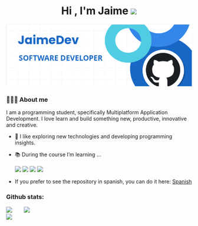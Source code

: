 <h1 align="center">Hi , I'm Jaime <img src="https://media.giphy.com/media/hvRJCLFzcasrR4ia7z/giphy.gif" width="35"></h1>

<div align:"center">
<img src="https://github.com/JaimeBonBol/JaimeBonBol/blob/main/bannerGitHub.png">
</div>

 <h3> 👨🏻‍💻 About me</h3>

I am a programming student, specifically Multiplatform Application Development. I love learn and build something new, productive, innovative and creative.

- 🤔 I like exploring new technologies and developing programming insights.

- 📚 During the course I’m learning ... <br></br>
  <img src="https://img.shields.io/badge/java-%23ED8B00.svg?style=for-the-badge&logo=openjdk&logoColor=white" height="25"/>
    <img src="https://img.shields.io/badge/python-3670A0?style=for-the-badge&logo=python&logoColor=ffdd54" height="25"/>
      <img src="https://img.shields.io/badge/html5-%23E34F26.svg?style=for-the-badge&logo=html5&logoColor=white" height="25"/>
        <img src="https://img.shields.io/badge/css3-%231572B6.svg?style=for-the-badge&logo=css3&logoColor=white" height="25"/>
        
- If you prefer to see the repository in spanish, you can do it here: <a href="https://github.com/JaimeBonBol/JaimeBonBol/blob/main/READMESPANISH.md">Spanish</a>

<h3>Github stats:</h3> 

<div text-align:center>
  <img src="https://github-readme-stats.vercel.app/api?username=JaimeBonBol&show_icons=true&count_private=true&include_all_commits=true&theme=transparent"/>
 &nbsp;&nbsp;&nbsp;&nbsp;&nbsp;&nbsp;
 <img src="https://github-readme-stats.vercel.app/api/top-langs/?username=JaimeBonBol&theme=transparent&layout=compact"/><br>
  <img src="https://git-hub-streak-stats.vercel.app/?user=JaimeBonBol&theme=transparent"/>
</div>
